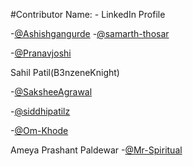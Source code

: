 #Contributor Name: - LinkedIn Profile


-[@Ashishgangurde](https://www.linkedin.com/in/ashish-gangurde/)
-[@samarth-thosar](https://www.linkedin.com/in/samarth-thosar-076711234/) 

-[@Pranavjoshi](https://www.linkedin.com/in/pranav-joshi-168298231/)

Sahil Patil(B3nzeneKnight)

-[@SaksheeAgrawal](https://www.linkedin.com/in/sakshee-agrawal-b600a4238/) 

-[@siddhipatilz](https://www.linkedin.com/in/siddhi-patil-19325b245/)

-[@Om-Khode](https://www.linkedin.com/in/om-khode/)

Ameya Prashant Paldewar -[@Mr-Spiritual](https://www.linkedin.com/in/ameya-paldewar/)



